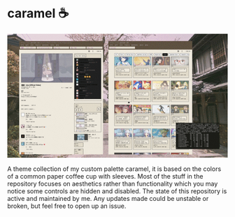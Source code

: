# caramel ☕

![img](preview.gif)

A theme collection of my custom palette caramel, it is based on the colors of a common paper coffee cup with sleeves. Most of the stuff in the repository focuses on aesthetics rather than functionality which you may notice some controls are hidden and disabled. The state of this repository is active and maintained by me. Any updates made could be unstable or broken, but feel free to open up an issue.
